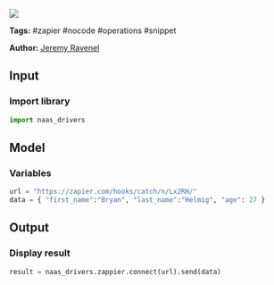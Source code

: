 <a href="https://app.naas.ai/user-redirect/naas/downloader?url=https://raw.githubusercontent.com/jupyter-naas/awesome-notebooks/master/Zapier/Zapier_Trigger_workflow.ipynb" target="_parent"><img src="https://naasai-public.s3.eu-west-3.amazonaws.com/open_in_naas.svg"/></a>

**Tags:** #zapier #nocode #operations #snippet

**Author:** [Jeremy Ravenel](https://www.linkedin.com/in/ACoAAAJHE7sB5OxuKHuzguZ9L6lfDHqw--cdnJg/)

## Input

### Import library


```python
import naas_drivers
```

## Model

### Variables


```python
url = "https://zapier.com/hooks/catch/n/Lx2RH/"
data = { "first_name":"Bryan", "last_name":"Helmig", "age": 27 }
```

## Output

### Display result


```python
result = naas_drivers.zappier.connect(url).send(data)
```
